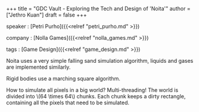 +++
title = "GDC Vault - Exploring the Tech and Design of 'Noita'"
author = ["Jethro Kuan"]
draft = false
+++

speaker
: [Petri Purho]({{<relref "petri_purho.md" >}})

company
: [Nolla Games]({{<relref "nolla_games.md" >}})

tags
: [Game Design]({{<relref "game_design.md" >}})

Noita uses a very simple falling sand simulation algorithm, liquids and gases are implemented similarly.

Rigid bodies use a marching square algorithm.

How to simulate all pixels in a big world? Multi-threading! The world is divided into \\(64 \times 64\\) chunks. Each chunk keeps a dirty rectangle, containing all the pixels that need to be simulated.

